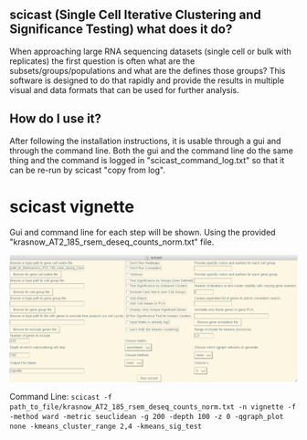 scicast (Single Cell Iterative Clustering and Significance Testing) what does it do?
------------
When approaching large RNA sequencing datasets (single cell or bulk with replicates) the first question is often what are the subsets/groups/populations and what are the defines those groups? This software is designed to do that rapidly and provide the results in multiple visual and data formats that can be used for further analysis.

How do I use it?
------------
After following the installation instructions, it is usable through a gui and through the command line. Both the gui and the command line do the same thing and the command is logged in "scicast_command_log.txt" so that it can be re-run by scicast "copy from log".

scicast vignette
==================
Gui and command line for each step will be shown.
Using the provided "krasnow_AT2_185_rsem_deseq_counts_norm.txt" file.

![GUI: Load the dataset](scicast_with_parameters1.png)

Command Line:
```scicast -f path_to_file/krasnow_AT2_185_rsem_deseq_counts_norm.txt -n vignette -f -method ward -metric seuclidean -g 200 -depth 100 -z 0 -qgraph_plot none -kmeans_cluster_range 2,4 -kmeans_sig_test```
